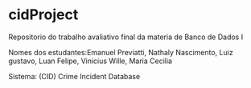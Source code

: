# cidProject
Repositorio do trabalho avaliativo final da materia de Banco de Dados I

Nomes dos estudantes:Emanuel Previatti, Nathaly Nascimento, Luiz gustavo, Luan Felipe, Vinicius Wille, Maria Cecilia

Sistema: (CID) Crime Incident Database
